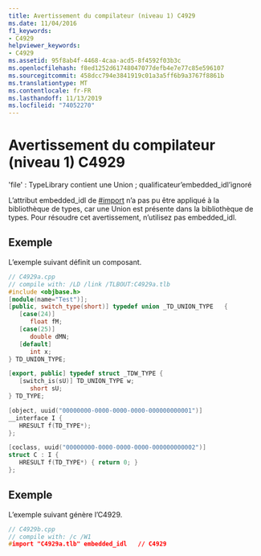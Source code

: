 ```yaml
---
title: Avertissement du compilateur (niveau 1) C4929
ms.date: 11/04/2016
f1_keywords:
- C4929
helpviewer_keywords:
- C4929
ms.assetid: 95f8ab4f-4468-4caa-acd5-8f4592f03b3c
ms.openlocfilehash: f8ed1252d61748047077defb4e7e77c85e596107
ms.sourcegitcommit: 458dcc794e3841919c01a3a5ff6b9a3767f8861b
ms.translationtype: MT
ms.contentlocale: fr-FR
ms.lasthandoff: 11/13/2019
ms.locfileid: "74052270"
---
```

# <a name="compiler-warning-level-1-c4929"></a>Avertissement du compilateur (niveau 1) C4929

'file' : TypeLibrary contient une Union ; qualificateur’embedded_idl’ignoré

L’attribut embedded_idl de [#import](../../preprocessor/hash-import-directive-cpp.md) n’a pas pu être appliqué à la bibliothèque de types, car une Union est présente dans la bibliothèque de types. Pour résoudre cet avertissement, n’utilisez pas embedded_idl.

## <a name="example"></a>Exemple

L’exemple suivant définit un composant.

```cpp
// C4929a.cpp
// compile with: /LD /link /TLBOUT:C4929a.tlb
#include <objbase.h>
[module(name="Test")];
[public, switch_type(short)] typedef union _TD_UNION_TYPE   {
   [case(24)]
      float fM;
   [case(25)]
      double dMN;
   [default]
      int x;
} TD_UNION_TYPE;

[export, public] typedef struct _TDW_TYPE {
   [switch_is(sU)] TD_UNION_TYPE w;
      short sU;
} TD_TYPE;

[object, uuid("00000000-0000-0000-0000-000000000001")]
__interface I {
   HRESULT f(TD_TYPE*);
};

[coclass, uuid("00000000-0000-0000-0000-000000000002")]
struct C : I {
   HRESULT f(TD_TYPE*) { return 0; }
};
```

## <a name="example"></a>Exemple

L’exemple suivant génère l’C4929.

```cpp
// C4929b.cpp
// compile with: /c /W1
#import "C4929a.tlb" embedded_idl   // C4929
```
